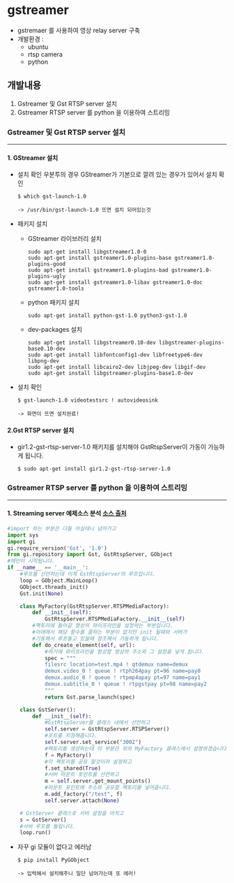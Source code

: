 # gstreamer

- gstremaer 를 사용하여 영상 relay server 구축
- 개발환경 : 
  - ubuntu
  - rtsp camera
  - python





## 개발내용

1. Gstreamer 및 Gst RTSP server 설치
2. Gstreamer RTSP server 를 python 을 이용하여 스트리밍



### Gstreamer 및 Gst RTSP server 설치

---



#### 1. GStreamer 설치

- 설치 확인 우분투의 경우 GStreamer가 기본으로 깔려 있는 경우가 있어서 설치 확인

  ```shell
  $ which gst-launch-1.0
  
  -> /usr/bin/gst-launch-1.0 뜨면 설치 되어있는것
  ```

  

- 패키지 설치 

  - GStreamer 라이브러리 설치

    ```shell
    sudo apt-get install libgstreamer1.0-0 
    sudo apt-get install gstreamer1.0-plugins-base gstreamer1.0-plugins-good 
    sudo apt-get install gstreamer1.0-plugins-bad gstreamer1.0-plugins-ugly 
    sudo apt-get install gstreamer1.0-libav gstreamer1.0-doc gstreamer1.0-tools 
    ```

     

  - python  패키지 설치

    ```shell
    sudo apt-get install python-gst-1.0 python3-gst-1.0
    ```

     

  - dev-packages 설치

    ```shell
    sudo apt-get install libgstreamer0.10-dev libgstreamer-plugins-base0.10-dev 
    sudo apt-get install libfontconfig1-dev libfreetype6-dev libpng-dev 
    sudo apt-get install libcairo2-dev libjpeg-dev libgif-dev 
    sudo apt-get install libgstreamer-plugins-base1.0-dev
    ```

     

- 설치 확인

  ```shell
  $ gst-launch-1.0 videotestsrc ! autovideosink
  
  -> 화면이 뜨면 설치완료!
  ```

  



#### 2.Gst RTSP server 설치

- gir1.2-gst-rtsp-server-1.0 패키지를 설치해야 GstRtspServer이 가동이 가능하게 됩니다.

  ```shell
  $ sudo apt-get install gir1.2-gst-rtsp-server-1.0
  ```

  





### Gstreamer RTSP server 를 python 을 이용하여 스트리밍

---



#### 1. Streaming server 예제소스 분석 [소스 출처](https://github.com/tamaggo/gstreamer-examples/blob/master/test_gst_rtsp_subtitles_server.py)

```python
#import 하는 부분은 다들 아실테니 넘어가고
import sys
import gi
gi.require_version('Gst', '1.0')
from gi.repository import Gst, GstRtspServer, GObject
#메인이 시작됩니다.
if __name__ == '__main__':
    #루프를 선언하는데 이게 GstRtspServer의 루프입니다.
	loop = GObject.MainLoop()
	GObject.threads_init()
	Gst.init(None)

	class MyFactory(GstRtspServer.RTSPMediaFactory):
		def __init__(self):
			GstRtspServer.RTSPMediaFactory.__init__(self)
        #팩토리에 들어갈 영상의 파이프라인을 설정하는 부분입니다.
        #아래에서 해당 함수를 콜하는 부분이 없지만 init 될때와 서버가
        #기동해서 루프돌고 있을때 참조해서 가동하게 됩니다.
		def do_create_element(self, url):
			#여기에 파이프라인을 형성할 영상의 주소와 그 설정을 넣게 됩니다.
            spec = """
			filesrc location=test.mp4 ! qtdemux name=demux
			demux.video_0 ! queue ! rtph264pay pt=96 name=pay0
			demux.audio_0 ! queue ! rtpmp4apay pt=97 name=pay1
			demux.subtitle_0 ! queue ! rtpgstpay pt=98 name=pay2
			"""
			return Gst.parse_launch(spec)

  	class GstServer():
		def __init__(self):
            #GstRtspServer를 클래스 내에서 선언하고
			self.server = GstRtspServer.RTSPServer()
            #포트를 지정해줍니다.
			self.server.set_service("3002")
            #팩토리를 생성하는데 이 부분은 위의 MyFactory 클래스에서 설명하겠습니다.
			f = MyFactory()
            #이 팩토리를 공유 할것이라 설정하고
			f.set_shared(True)
            #서버 마운트 포인트를 선언하고
			m = self.server.get_mount_points()
            #마운트 포인트에 주소와 공유할 팩토리를 넣어줍니다.
			m.add_factory("/test", f)
			self.server.attach(None)

    # GstServer 클래스로 서버 설정을 마치고
	s = GstServer()
    #서버 루프를 돌립니다.
	loop.run()
```

- 자꾸 gi 모듈이 없다고 에러남

  ```
  $ pip install PyGObject 
  
  -> 입력해서 설치해주니 일단 넘어가는데 또 에러!
  ```

  

